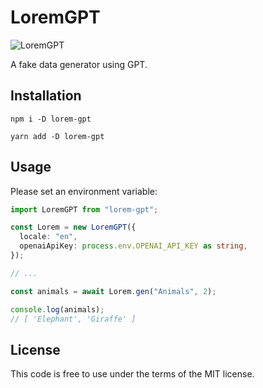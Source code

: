 # LoremGPT

![LoremGPT](https://raw.githubusercontent.com/moekidev/faker-gpt/main/docs/logo.svg)

A fake data generator using GPT.

## Installation

```
npm i -D lorem-gpt
```

```
yarn add -D lorem-gpt
```

## Usage

Please set an environment variable:

```ts
import LoremGPT from "lorem-gpt";

const Lorem = new LoremGPT({
  locale: "en",
  openaiApiKey: process.env.OPENAI_API_KEY as string,
});

// ...

const animals = await Lorem.gen("Animals", 2);

console.log(animals);
// [ 'Elephant', 'Giraffe' ]
```

## License

This code is free to use under the terms of the MIT license.

